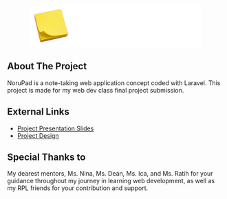 <p align="center"><img src="https://github.com/syiffanoriza/NoruPad-v1/blob/master/public/assets/images/Heading.png?raw=true" width="400" alt="NoruPad Logo"></a></p>

## About The Project

NoruPad is a note-taking web application concept coded with Laravel. This project is made for my web dev class final project submission. 

## External Links

- [Project Presentation Slides](https://www.canva.com/design/DAFce1X1bmQ/rcX7bYxmMbk8UDEeGPzAgg/view?utm_content=DAFce1X1bmQ&utm_campaign=designshare&utm_medium=link&utm_source=publishsharelink)
- [Project Design](https://www.figma.com/file/WcbGFAftMYkhHOuGzLYmyx/Web-Preview?node-id=0-1)

## Special Thanks to

My dearest mentors, Ms. Nina, Ms. Dean, Ms. Ica, and Ms. Ratih for your guidance throughout my journey in learning web development, as well as my RPL friends for your contribution and support.